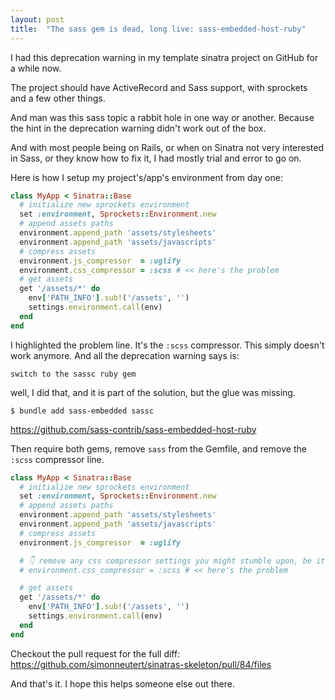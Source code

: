 ```yaml
---
layout: post
title:  "The sass gem is dead, long live: sass-embedded-host-ruby"
---
```


I had this deprecation warning in my template sinatra project on GitHub for a while now.

The project should have ActiveRecord and Sass support, with sprockets and a few other things.

And man was this sass topic a rabbit hole in one way or another. Because the hint in the deprecation warning didn't work out of the box.

And with most people being on Rails, or when on Sinatra not very interested in Sass, or they know how to fix it, I had mostly trial and error to go on.

Here is how I setup my project's/app's environment from day one:

```ruby
class MyApp < Sinatra::Base
  # initialize new sprockets environment
  set :environment, Sprockets::Environment.new
  # append assets paths
  environment.append_path 'assets/stylesheets'
  environment.append_path 'assets/javascripts'
  # compress assets
  environment.js_compressor  = :uglify
  environment.css_compressor = :scss # << here's the problem
  # get assets
  get '/assets/*' do
    env['PATH_INFO'].sub!('/assets', '')
    settings.environment.call(env)
  end
end
```

I highlighted the problem line. It's the `:scss` compressor. This simply doesn't work anymore. And all the deprecation warning says is:

`switch to the sassc ruby gem`

well, I did that, and it is part of the solution, but the glue was missing.

`$ bundle add sass-embedded sassc`

https://github.com/sass-contrib/sass-embedded-host-ruby

Then require both gems, remove `sass` from the Gemfile, and remove the `:scss` compressor line.

```ruby
class MyApp < Sinatra::Base
  # initialize new sprockets environment
  set :environment, Sprockets::Environment.new
  # append assets paths
  environment.append_path 'assets/stylesheets'
  environment.append_path 'assets/javascripts'
  # compress assets
  environment.js_compressor  = :uglify

  # 👇 remove any css compressor settings you might stumble upon, be it sinatra, roda or rails
  # environment.css_compressor = :scss # << here's the problem

  # get assets
  get '/assets/*' do
    env['PATH_INFO'].sub!('/assets', '')
    settings.environment.call(env)
  end
end
```
Checkout the pull request for the full diff:  
https://github.com/simonneutert/sinatras-skeleton/pull/84/files

And that's it. I hope this helps someone else out there.
